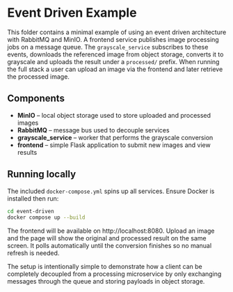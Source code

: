 # Event Driven Example

This folder contains a minimal example of using an event driven architecture with
RabbitMQ and MinIO.  A frontend service publishes image processing jobs on a
message queue.  The `grayscale_service` subscribes to these events, downloads the
referenced image from object storage, converts it to grayscale and uploads the
result under a `processed/` prefix.  When running the full stack a user can
upload an image via the frontend and later retrieve the processed image.

## Components

- **MinIO** – local object storage used to store uploaded and processed images
- **RabbitMQ** – message bus used to decouple services
- **grayscale_service** – worker that performs the grayscale conversion
- **frontend** – simple Flask application to submit new images and view results

## Running locally

The included `docker-compose.yml` spins up all services.  Ensure Docker is
installed then run:

```bash
cd event-driven
docker compose up --build
```

The frontend will be available on http://localhost:8080. Upload an image and the
page will show the original and processed result on the same screen. It polls
automatically until the conversion finishes so no manual refresh is needed.

The setup is intentionally simple to demonstrate how a client can be completely
decoupled from a processing microservice by only exchanging messages through the
queue and storing payloads in object storage.
